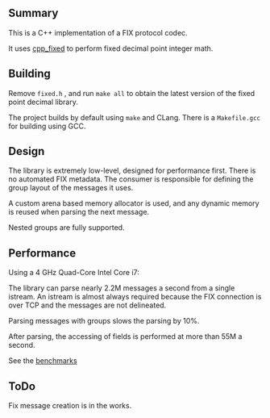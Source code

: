 ## Summary

This is a C++ implementation of a FIX protocol codec.

It uses [cpp_fixed](https://github.com/robaho/cpp_fixed) to perform fixed decimal point integer math.

## Building

Remove `fixed.h` , and run `make all` to obtain the latest version of the fixed point decimal library.

The project builds by default using `make` and CLang. There is a `Makefile.gcc` for building using GCC.

## Design

The library is extremely low-level, designed for performance first. There is no automated FIX metadata. The
consumer is responsible for defining the group layout of the messages it uses.

A custom arena based memory allocator is used, and any dynamic memory is reused when parsing the next message.

Nested groups are fully supported.

## Performance

Using a 4 GHz Quad-Core Intel Core i7:

The library can parse nearly 2.2M messages a second from a single istream. An istream is almost always required
because the FIX connection is over TCP and the messages are not delineated.

Parsing messages with groups slows the parsing by 10%.

After parsing, the accessing of fields is performed at more than 55M a second.

See the [benchmarks](https://github.com/robaho/cpp_fix_codec/blob/main/benchmark_parse_test.cpp)

## ToDo

Fix message creation is in the works.
